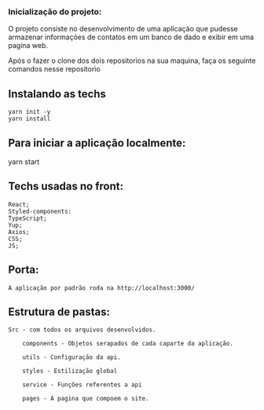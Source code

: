 ### Inicialização do projeto:

O projeto consiste no desenvolvimento de uma aplicação que pudesse armazenar informações de contatos em um banco de dado e exibir em uma pagina web.

Após o fazer o clone dos dois repositorios na sua maquina, faça os seguinte comandos nesse repositorio

## Instalando as techs
    yarn init -y
    yarn install 


    
## Para iniciar a aplicação localmente:

   yarn start


## Techs usadas no front:

    React;
    Styled-components:
    TypeScript;
    Yup;
    Axios;
    CSS;
    JS;


## Porta: 
    A aplicação por padrão roda na http://localhost:3000/

## Estrutura de pastas:

    Src - com todos os arquivos desenvolvidos.
        
        components - Objetos serapados de cada caparte da aplicação. 
        
        utils - Configuração da api.
        
        styles - Estilização global

        service - Funções referentes a api

        pages - A pagina que compoem o site. 